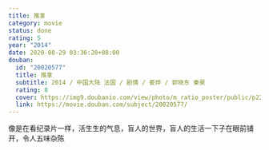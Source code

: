 ```yaml
---
title: 推拿
category: movie
status: done
rating: 5
year: "2014"
date: 2020-08-29 03:36:20+08:00
douban:
  id: "20020577"
  title: 推拿
  subtitle: 2014 / 中国大陆 法国 / 剧情 / 娄烨 / 郭晓东 秦昊
  rating: 8
  cover: https://img9.doubanio.com/view/photo/m_ratio_poster/public/p2211024574.jpg
  link: https://movie.douban.com/subject/20020577/
---
```


像是在看纪录片一样，活生生的气息，盲人的世界，盲人的生活一下子在眼前铺开，令人五味杂陈
